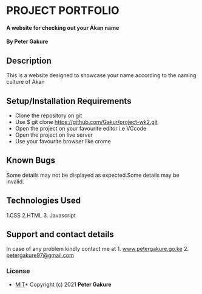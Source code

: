 #  PROJECT PORTFOLIO
#### A website for checking out your Akan name
#### By **Peter Gakure**
## Description
This is a website designed to showcase your name according to the naming culture of Akan
## Setup/Installation Requirements
* Clone the repository on git
* Use $ git clone https://github.com/Gakur/project-wk2.git
* Open the project on your favourite editor i.e VCcode
* Open the project on live server
* Use your favourite browser like crome
## Known Bugs
Some details may not be displayed as expected.Some details may be invalid.
## Technologies Used
1.CSS
2.HTML
3. Javascript
## Support and contact details
In case of any problem kindly contact me at 1. www.petergakure.go.ke 
2. petergakure97@gmail.com
### License
* [MIT]("https://github.com/Gakur/project-wk2/blob/master/License")*
Copyright (c) 2021 **Peter Gakure**